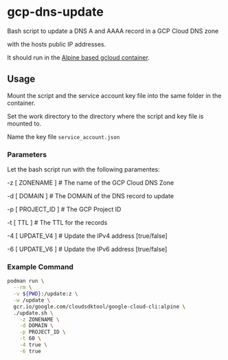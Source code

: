# gcp-dns-update

Bash script to update a DNS A and AAAA record in a GCP Cloud DNS zone

with the hosts public IP addresses.


It should run in the [Alpine based gcloud container](https://gcr.io/google.com/cloudsdktool/google-cloud-cli).


## Usage

Mount the script and the service account key file into the same folder in the container.

Set the work directory to the directory where the script and key file is mounted to.

Name the key file ```service_account.json```


### Parameters

Let the bash script run with the following paramentes:

-z [ ZONENAME ]       # The name of the GCP Cloud DNS Zone

-d [ DOMAIN ]         # The DOMAIN of the DNS record to update

-p [ PROJECT_ID ]     # The GCP Project ID

-t [ TTL ]            # The TTL for the records

-4 [ UPDATE_V4 ]      # Update the IPv4 address [true/false]

-6 [ UPDATE_V6 ]      # Update the IPv6 address [true/false]

### Example Command

```bash
podman run \
  --rm \
  -v ${PWD}:/update:z \
  -w /update \
  gcr.io/google.com/cloudsdktool/google-cloud-cli:alpine \
  ./update.sh \
    -z ZONENAME \
    -d DOMAIN \
    -p PROJECT_ID \
    -t 60 \
    -4 true \
    -6 true
```